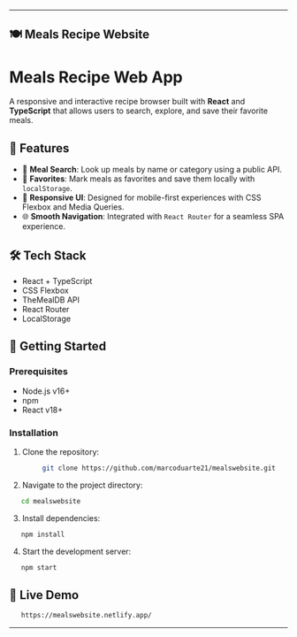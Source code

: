 
---

## 🍽 Meals Recipe Website

# Meals Recipe Web App

A responsive and interactive recipe browser built with **React** and **TypeScript** that allows users to search, explore, and save their favorite meals.

## 🍜 Features

- 🔎 **Meal Search**: Look up meals by name or category using a public API.
- 💾 **Favorites**: Mark meals as favorites and save them locally with `localStorage`.
- 📱 **Responsive UI**: Designed for mobile-first experiences with CSS Flexbox and Media Queries.
- 🌐 **Smooth Navigation**: Integrated with `React Router` for a seamless SPA experience.

## 🛠 Tech Stack

- React + TypeScript
- CSS Flexbox
- TheMealDB API
- React Router
- LocalStorage

## 🚀 Getting Started

### Prerequisites

- Node.js v16+
- npm
- React v18+

### Installation

1. Clone the repository:

   ```bash
        git clone https://github.com/marcoduarte21/mealswebsite.git
   ```

2. Navigate to the project directory:

```bash
   cd mealswebsite
```

3. Install dependencies:

```bash
   npm install
```

4. Start the development server:

```bash
   npm start
```

## 🧪 Live Demo

```bash
   https://mealswebsite.netlify.app/
```
---